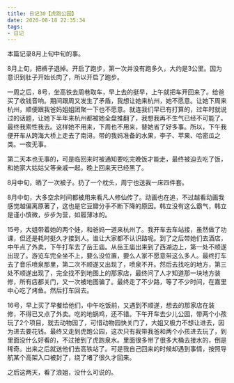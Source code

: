 ```yaml
---
title: 日记30【虎跑公园】
date: 2020-08-18 22:35:34
tags:
- 日记
---
```


本篇记录8月上旬中旬的事。

8月上旬，把裤子退掉。开启了跑步，第一次并没有跑多久，大约是3公里。因为意识到肚子开始长肉了，所以开启了跑步。

一周之后，8号，坐高铁去周巷取车，早上去的挺早，上午就把车开回来了。给爸买了收钱音响。期间跟周又发生了矛盾，我想让她来杭州，她不愿意。让她下周来杭州，顺便跟我爸妈姐姐团聚一下也不愿意。就连我们早已有打算的，过年时就说过的话题，让她下半年来杭州都被她全盘推翻了，我想我再不生气已经不可能了。最终我索性我去。这样她不用来，下周也不用来，替她省了好多事。所以，下午我便开车从跨海大桥上走去了南浔。带的我妈准备的水果，李子、苹果、哈密瓜之类。一夜无事。

第二天本也无事的，可是临回来时被通知要吃完晚饭才能走，最终被迫去吃了饭，和她家大姑姑父等亲戚一起。晚上回来天已经黑了。

8月中旬，晒了一次被子。扔了一个枕头，周宁也送我一床四件套。

8月中旬，大多空余时间都被用来看凡人修仙传了。动画也在追，不过越看动画我感觉越偏离原著了，这也是它豆瓣分手不断下降的原因。韩立没有这么霸气，韩立是谨小慎微，步步为营，如履薄冰的。

15号，大姐带着她的两个娃，和爸妈一道来杭州了。我开车去车站接，虽然做了功课，但还是耗时挺久才接到人。谁让大家都不认识路呢。到了之后带她们去酒店，中午点了外卖，下午打车去了岳王庙。从岳王庙出来到了西湖边上，第一处不顺遂出现了。游览车完全坐不上，要么没位置，要么人家不愿意带这么多人。最终打车去了音乐喷泉那里，第二次不顺遂又出现了，喷泉不开。然后去找吃的地方，第三处不顺遂出现了，完全找不到地图上的那家店，最终问了人才知道那一块地方装修，所有店都关门，又一次被地图骗了。最终走了不少路，等了不少时间，在嘉里中心吃了烤鱼。然后打车回去。

16号，早上买了早餐给他们，中午吃饭前，又遇到不顺遂，想去的那家店在装修，不得已又点了外卖。吃的地锅鸡，还不错。下午开车去少儿公园，带两个小孩玩了2个项目，就去动物园了，可惜动物园快关门了，大姐又极力不想让进去，因为进去要花钱。最终又走到虎跑公园，这次只有我带我爸和两个小孩进去玩了，到里面没什么好看的，不过接到了虎跑泉水。里面很多带了很多大桶去接水的，倒是稀奇。出来之后就送他们去高铁站了。可是我自己回来的时候却遇到事情，按照导航某个高架入口被封了，绕了堵了很久才回来。

之后这两天，看了浪姐，没什么可说的。
